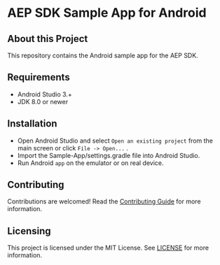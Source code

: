 # AEP SDK Sample App for Android

## About this Project

This repository contains the Android sample app for the AEP SDK. 

## Requirements

- Android Studio 3.+
- JDK 8.0 or newer

## Installation

- Open Android Studio and select `Open an existing project`  from the main screen or click `File -> Open...` .
- Import the Sample-App/settings.gradle file into Android Studio.
- Run Android `app` on the emulator or on real device.

## Contributing

Contributions are welcomed! Read the [Contributing Guide](./.github/CONTRIBUTING.md) for more information.

## Licensing

This project is licensed under the MIT License. See [LICENSE](LICENSE) for more information.
